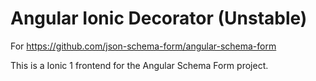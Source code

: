 Angular Ionic Decorator (Unstable)
==================================

For https://github.com/json-schema-form/angular-schema-form

This is a Ionic 1 frontend for the Angular Schema Form
project.
